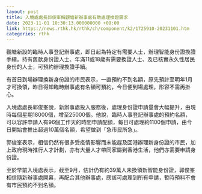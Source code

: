 ```yaml
---
layout: post
title: 入境處處長郭俊峯稱觀塘新辦事處有助處理換證需求
date: 2023-11-01 10:30:13.000000000 +08:00
link: https://news.rthk.hk/rthk/ch/component/k2/1725910-20231101.htm
categories: rthk
---
```


觀塘新設的臨時人事登記辦事處，即日起為特定有需要人士，辦理智能身份證換證手續。持有舊款身份證人士、年滿11或18歲有需要換證人士、及已核實永久性居民身份的人士，可預約辦理換證手續。

有首日到場辦理換新身份證的市民表示，一直預約不到名額，原先預計至明年1月才可換領，昨日得知臨時辦事處有名額可預約，今日便到場處理，形容不需再掛心。

入境處處長郭俊峯說，新辦事處投入服務後，處理身份證申請量會大幅提升，由現時每個星期18000個，增至25000個。他說，臨時人事登記辦事處的預約名額，可以容許申請人有96個工作天的時間申請配額，每日可處理約1100個申請，由今日開始會推出超過10萬個名額，希望做到「急市民所急」。

郭俊峯表示，相信仍然有很多受疫情影響而未能趕及回港辦理新身份證的市民，加上政府現時推行人才計劃，亦有大量人才帶同家屬到香港生活，他們亦需要申請身份證。

至於早前入境處表示，截至9月，估計仍有約39萬人未換領新智能身份證，郭俊峯相信隨新辦事處開幕，再配合其他辦事處，應該可處理到所有申請，暫時預料不會有市民預約不到名額。
